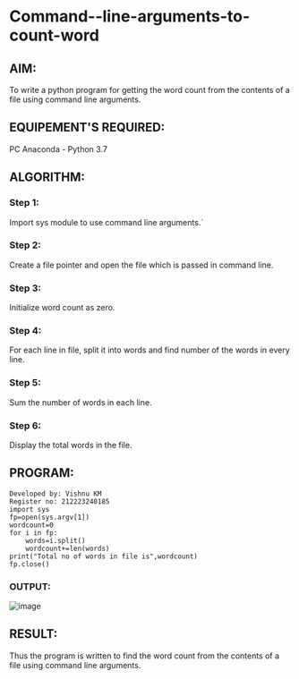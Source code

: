 # Command--line-arguments-to-count-word
## AIM:
To write a python program for getting the word count from the contents of a file using command line arguments.
## EQUIPEMENT'S REQUIRED: 
PC
Anaconda - Python 3.7
## ALGORITHM: 
### Step 1:
Import sys module to use command line arguments.`

### Step 2: 
 Create a file pointer and open the file which is passed in command line.
### Step 3: 
Initialize word count as zero.
### Step 4:  
For each line in file, split it into words and find number of the words in every line.
### Step 5: 
Sum the number of words in each line.
### Step 6: 
Display the total words in the file.
## PROGRAM:
```
Developed by: Vishnu KM
Register no: 212223240185
import sys
fp=open(sys.argv[1])
wordcount=0
for i in fp:
    words=i.split()
    wordcount+=len(words)
print("Total no of words in file is",wordcount)
fp.close()
```
### OUTPUT:
![image](https://github.com/23002248/Command--line-arguments-to-count-word/assets/151701774/ad25f8bc-2999-4f4f-9ad0-1059e7366a0a)



## RESULT:
Thus the program is written to find the word count from the contents of a file using command line arguments.
